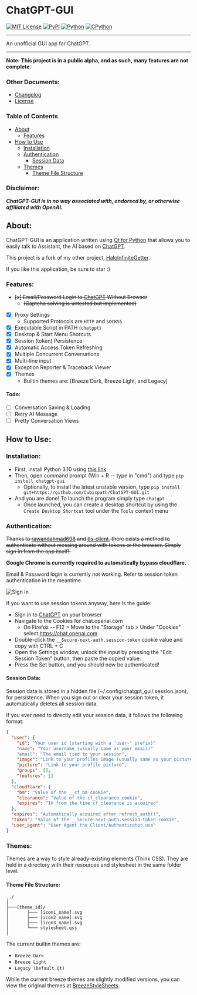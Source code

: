 ChatGPT-GUI
===============

[![MIT License](https://img.shields.io/github/license/Cubicpath/ChatGPT-GUI?style=flat-square)][license]
[![PyPI](https://img.shields.io/pypi/v/chatgpt-gui?label=PyPI&logo=pypi&style=flat-square)][homepage]
[![Python](https://img.shields.io/pypi/pyversions/chatgpt-gui?label=Python&logo=python&style=flat-square)][python]
[![CPython](https://img.shields.io/pypi/implementation/chatgpt-gui?label=Impl&logo=python&style=flat-square)][python]

------------------------------

An unofficial GUI app for ChatGPT.

------------------------------

**Note: This project is in a public alpha, and as such, many features are not complete.**

### Other Documents:
- [Changelog][changelog_github]
- [License][license_github]

### Table of Contents
- [About](#about)
     - [Features](#features)
- [How to Use](#how-to-use)
     - [Installation](#installation)
     - [Authentication](#authentication)
          - [Session Data](#session-data)
     - [Themes](#themes)
          - [Theme File Structure](#theme-file-structure)


### Disclaimer:
_**ChatGPT-GUI is in no way associated with, endorsed by, or otherwise affiliated with OpenAI.**_

About:
---------------
ChatGPT-GUI is an application written using [Qt for Python][PySide] that allows you to
easily talk to Assistant, the AI based on [ChatGPT].

This project is a fork of my other project, [HaloInfiniteGetter](https://github.com/Cubicpath/HaloInfiniteGetter).

If you like this application, be sure to star :)

### Features:
- ~~[x] Email/Password Login to [ChatGPT] Without Browser~~
  - ~~(Captcha solving is untested but implemented)~~
- [x] Proxy Settings
  - Supported Protocols are `HTTP` and `SOCKS5`
- [x] Executable Script in PATH (`chatgpt`)
- [x] Desktop & Start Menu Shorcuts
- [x] Session (token) Persistence
- [x] Automatic Access Token Refreshing
- [x] Multiple Concurrent Conversations
- [x] Multi-line input
- [x] Exception Reporter & Traceback Viewer
- [x] Themes
  - Builtin themes are: [Breeze Dark, Breeze Light, and Legacy]

#### Todo:
- [ ] Conversation Saving & Loading
- [ ] Retry AI Message
- [ ] Pretty Conversation Views

How to Use:
---------------

### Installation:
- First, install Python 3.10 using [this link][python310]
- Then, open command prompt (Win + R -- type in "cmd") and type `pip install chatgpt-gui`
  - Optionally, to install the latest unstable version, type `pip install git+https://github.com/Cubicpath/ChatGPT-GUI.git`
- And you are done! To launch the program simply type `chatgpt`
  - Once launched, you can create a desktop shortcut by using the `Create Desktop Shortcut` tool
under the `Tools` context menu

### Authentication:
~~Thanks to [rawandahmad698] and [tls-client][python-tls-client], there exists a method to authenticate without
messing around with tokens or the browser. Simply sign in from the app itself!.~~

**Google Chrome is currently required to automatically bypass cloudflare.**

Email & Password login is currently not working.
Refer to session token authentication in the meantime.

![Sign In](https://i.imgur.com/DabSYBhl.png)

If you want to use session tokens anyway, here is the guide:
- Sign in to [ChatGPT] on your browser
- Navigate to the Cookies for chat.openai.com
  - On Firefox -- F12 > Move to the "Storage" tab > Under "Cookies" select https://chat.openai.com
- Double-click the `__Secure-next-auth.session-token` cookie value and copy with CTRL + C
- Open the Settings window, unlock the input by pressing the "Edit Session Token" button, then paste the copied value.
- Press the Set button, and you should now be authenticated!

#### Session Data:
Session data is stored in a hidden file (~/.config/chatgpt_gui/.session.json), for persistence.
When you sign out or clear your session token, it automatically deletes all session data.

If you ever need to directly edit your session data, it follows the following format:
```json
{
  "user": {
    "id": "Your user id (starting with a 'user-' prefix)"
    "name": "Your username (usually same as your email)"
    "email": "The email tied to your session",
    "image": "Link to your profiles image (usually same as your picture)",
    "picture": "Link to your profile picture",
    "groups": [],
    "features": []
  },
  "cloudflare": {
    "bm": "Value of the __cf_bm cookie",
    "clearance": "Value of the cf_clearance cookie",
    "expires": "1h from the time cf_clearance is acquired"
  },
  "expires": "Automatically acquired after refresh_auth()",
  "token": "Value of the __Secure-next-auth.session-token cookie",
  "user_agent": "User Agent the Client/Authenticator use"
}
```

### Themes:
Themes are a way to style already-existing elements (Think CSS). They are held in a directory with their resources
and stylesheet in the same folder level.

#### Theme File Structure:
    ../
    │
    ├───[theme_id]/
    │       ├─── [icon1_name].svg
    │       ├─── [icon2_name].svg
    │       ├─── [icon3_name].svg
    │       └─── stylesheet.qss
    │

The current builtin themes are:
- `Breeze Dark`
- `Breeze Light`
- `Legacy (Default Qt)`

While the current breeze themes are slightly modified versions, you can view the original themes at [BreezeStyleSheets].

[BreezeStyleSheets]: https://github.com/Alexhuszagh/BreezeStyleSheets "BreezeStyleSheets"
[changelog_github]: https://github.com/Cubicpath/ChatGPT-GUI/blob/master/CHANGELOG.md "Changelog"
[ChatGPT]: https://https://chat.openai.com "ChatGPT"
[homepage]: https://pypi.org/project/chatgpt-gui/ "ChatGPT-GUI PyPI"
[license]: https://choosealicense.com/licenses/mit "MIT License"
[license_github]: https://github.com/Cubicpath/ChatGPT-GUI/blob/master/LICENSE "MIT License"
[PySide]: https://pypi.org/project/PySide6/ "PySide6"
[python]: https://www.python.org "Python"
[python310]: https://www.python.org/downloads/release/python-3100/ "Python 3.10"
[rawandahmad698]: https://github.com/rawandahmad698 "rawandahmad698"
[python-tls-client]: https://github.com/FlorianREGAZ/Python-Tls-Client "tls-client"
